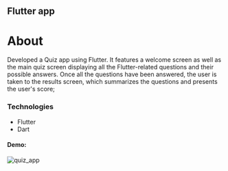 ## Flutter app

# About
Developed a Quiz app using Flutter. It features a welcome screen as well as the main quiz screen displaying all the Flutter-related questions and their possible answers.
Once all the questions have been answered, the user is taken to the results screen, which summarizes the questions and presents the user's score;

### Technologies
- Flutter
- Dart

#### Demo:

![quiz_app](https://github.com/user-attachments/assets/5855cab9-938e-457e-9914-d8b4ec3ab066)

